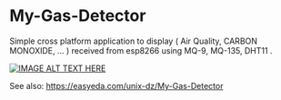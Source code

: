 # My-Gas-Detector
Simple cross platform application to display ( Air Quality, CARBON MONOXIDE, ... ) received from esp8266 using MQ-9, MQ-135, DHT11 .


[![IMAGE ALT TEXT HERE](https://img.youtube.com/vi/cE4nqWrOz2U/0.jpg)](https://www.youtube.com/watch?v=cE4nqWrOz2U)


See also: https://easyeda.com/unix-dz/My-Gas-Detector
